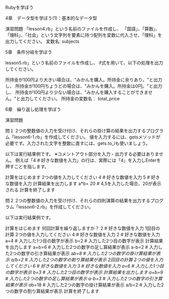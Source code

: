 Rubyを学ぼう

4章　データ型を学ぼう(1)：基本的なデータ型

演習問題
「lesson4.rb」という名前のファイルを作成し、
「国語」、「算数」、「理科」、「社会」という文字列を要素に持つ配列を変数に代入させ、「理科」を出力してください。
変数名: subjects

5章　条件分岐を学ぼう

lesson5.rb」という名前のファイルを作成し、
if式を用いて、以下の処理を出力してください。

所持金が100円より大きい場合は、"みかんを購入。所持金に余りあり。"と出力し、
所持金が100円ちょうどの場合は、"みかんを購入。所持金は0円。"と出力し、
所持金が100円より少ない場合は、"みかんを購入することができません。"と出力してください。
所持金の変数名： total_price

6章　繰り返し処理を学ぼう

演習問題

問１
2つの整数値の入力を受け付け、それらの掛け算の結果を出力するプログラム「lesson6-1.rb」を作成してください。
値を入力するには、getsメソッドが必要です。入力された文字を整数に直すには、gets.to_iも使いましょう。

以下は実行結果例です。
※コメントアウト部分を入力・出力する必要はありません。
例えば「4 # 好きな数値を入力」の行は、実際には「4」を入力しEnterを押すことを指します。


計算をはじめます
2つの値を入力してください
4         # 好きな数値を入力
5         # 好きな数値を入力
計算結果を出力します
a*b= 20   # 4,5を入力した場合、20が表示される
計算を終了します


問２
2つの整数値の入力を受け付け、それらの四則演算の結果を出力するプログラム「lesson6-2.rb」を作成してください。

以下は実行結果例です。


計算をはじめます
何回計算を繰り返しますか？
2        # 好きな数値を入力
1回目の計算
2つの値を入力してください
4        # 好きな数値を入力
2        # 好きな数値を入力
a=4      # 入力した1つ目の数字が表示
b=2      # 入力した2つ目の数字が表示
計算結果を出力します
a+b=6    # 入力した2つの数字の足し算結果が表示
a-b=2    # 入力した2つの数字の引き算結果が表示
a*b=8    # 入力した2つの数字の掛け算結果が表示
a/b=2    # 入力した2つの数字の割り算結果が表示
2回目の計算
2つの値を入力してください
6        # 好きな数値を入力
3        # 好きな数値を入力
a=6      # 入力した1つ目の数字が表示
b=3      # 入力した2つ目の数字が表示
計算結果を出力します
a+b=9    # 入力した2つの数字の足し算結果が表示
a-b=3    # 入力した2つの数字の引き算結果が表示
a*b=18   # 入力した2つの数字の掛け算結果が表示
a/b=2    # 入力した2つの数字の割り算結果が表示
計算を終了します
